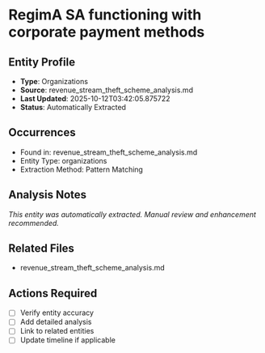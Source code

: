 # RegimA SA functioning with corporate payment methods

## Entity Profile
- **Type**: Organizations
- **Source**: revenue_stream_theft_scheme_analysis.md
- **Last Updated**: 2025-10-12T03:42:05.875722
- **Status**: Automatically Extracted

## Occurrences
- Found in: revenue_stream_theft_scheme_analysis.md
- Entity Type: organizations
- Extraction Method: Pattern Matching

## Analysis Notes
*This entity was automatically extracted. Manual review and enhancement recommended.*

## Related Files
- revenue_stream_theft_scheme_analysis.md

## Actions Required
- [ ] Verify entity accuracy
- [ ] Add detailed analysis
- [ ] Link to related entities
- [ ] Update timeline if applicable
